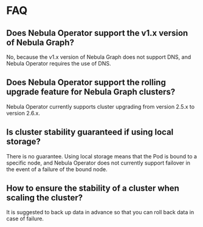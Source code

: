 # FAQ

## Does Nebula Operator support the v1.x version of Nebula Graph?

No, because the v1.x version of Nebula Graph does not support DNS, and Nebula Operator requires the use of DNS.

## Does Nebula Operator support the rolling upgrade feature for Nebula Graph clusters?

Nebula Operator currently supports cluster upgrading from version 2.5.x to version 2.6.x.

## Is cluster stability guaranteed if using local storage?

There is no guarantee. Using local storage means that the Pod is bound to a specific node, and Nebula Operator does not currently support failover in the event of a failure of the bound node.

## How to ensure the stability of a cluster when scaling the cluster?

It is suggested to back up data in advance so that you can roll back data in case of failure.
